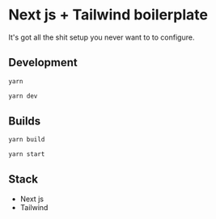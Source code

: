 # Next js + Tailwind boilerplate

It's got all the shit setup you never want to to configure.

## Development

```bash
yarn

yarn dev
```

## Builds

```bash
yarn build

yarn start
```

## Stack

- Next js
- Tailwind
